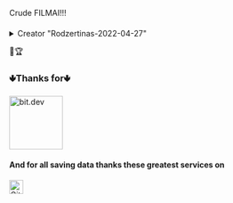 Crude FILMAI!!!

#### 

<details>
  <summary>Creator "Rodzertinas-2022-04-27"</summary>
</details>

💎🏆

### 🢃Thanks for🢃

 <a href="https://bit.dev/?utm_source=MUI&utm_medium=referral&utm_content=readme" rel="noopener sponsored" target="_blank" style="margin-rig ht: 16px;"><img height="96" width="96" src="https://github.com/teambit.png?size=192" alt="bit.dev" title="The fastest way to share code" loading="lazy" /></a>

#### And for all saving data thanks these greatest services on
[<img loading="lazy" alt="GitHub" src="https://github.githubassets.com/images/modules/logos_page/GitHub-Logo.png" height="25">](https://github.com/)